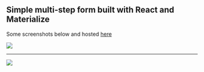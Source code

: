 ## Simple multi-step form built with React and Materialize
Some screenshots below and hosted <a href="https://codingwithlaurence.github.io/React-Multi-Step-Form/">here</a>

<img src="https://i.imgur.com/EXJh99S.png" />
<hr />
<img src="https://i.imgur.com/6OE8W6v.png" />


